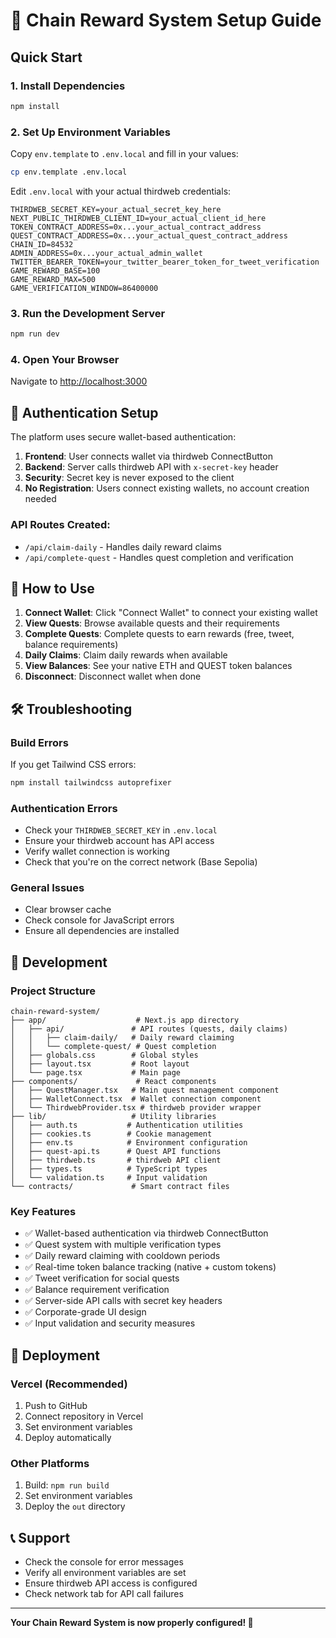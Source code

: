 # 🚀 Chain Reward System Setup Guide

## Quick Start

### 1. Install Dependencies
```bash
npm install
```

### 2. Set Up Environment Variables
Copy `env.template` to `.env.local` and fill in your values:
```bash
cp env.template .env.local
```

Edit `.env.local` with your actual thirdweb credentials:
```env
THIRDWEB_SECRET_KEY=your_actual_secret_key_here
NEXT_PUBLIC_THIRDWEB_CLIENT_ID=your_actual_client_id_here
TOKEN_CONTRACT_ADDRESS=0x...your_actual_contract_address
QUEST_CONTRACT_ADDRESS=0x...your_actual_quest_contract_address
CHAIN_ID=84532
ADMIN_ADDRESS=0x...your_actual_admin_wallet
TWITTER_BEARER_TOKEN=your_twitter_bearer_token_for_tweet_verification
GAME_REWARD_BASE=100
GAME_REWARD_MAX=500
GAME_VERIFICATION_WINDOW=86400000
```

### 3. Run the Development Server
```bash
npm run dev
```

### 4. Open Your Browser
Navigate to [http://localhost:3000](http://localhost:3000)

## 🔐 Authentication Setup

The platform uses secure wallet-based authentication:

1. **Frontend**: User connects wallet via thirdweb ConnectButton
2. **Backend**: Server calls thirdweb API with `x-secret-key` header
3. **Security**: Secret key is never exposed to the client
4. **No Registration**: Users connect existing wallets, no account creation needed

### API Routes Created:
- `/api/claim-daily` - Handles daily reward claims
- `/api/complete-quest` - Handles quest completion and verification

## 🎯 How to Use

1. **Connect Wallet**: Click "Connect Wallet" to connect your existing wallet
2. **View Quests**: Browse available quests and their requirements
3. **Complete Quests**: Complete quests to earn rewards (free, tweet, balance requirements)
4. **Daily Claims**: Claim daily rewards when available
5. **View Balances**: See your native ETH and QUEST token balances
6. **Disconnect**: Disconnect wallet when done

## 🛠️ Troubleshooting

### Build Errors
If you get Tailwind CSS errors:
```bash
npm install tailwindcss autoprefixer
```

### Authentication Errors
- Check your `THIRDWEB_SECRET_KEY` in `.env.local`
- Ensure your thirdweb account has API access
- Verify wallet connection is working
- Check that you're on the correct network (Base Sepolia)

### General Issues
- Clear browser cache
- Check console for JavaScript errors
- Ensure all dependencies are installed

## 🔧 Development

### Project Structure
```
chain-reward-system/
├── app/                    # Next.js app directory
│   ├── api/               # API routes (quests, daily claims)
│   │   ├── claim-daily/   # Daily reward claiming
│   │   └── complete-quest/ # Quest completion
│   ├── globals.css        # Global styles
│   ├── layout.tsx         # Root layout
│   └── page.tsx           # Main page
├── components/             # React components
│   ├── QuestManager.tsx   # Main quest management component
│   ├── WalletConnect.tsx  # Wallet connection component
│   └── ThirdwebProvider.tsx # thirdweb provider wrapper
├── lib/                   # Utility libraries
│   ├── auth.ts           # Authentication utilities
│   ├── cookies.ts        # Cookie management
│   ├── env.ts            # Environment configuration
│   ├── quest-api.ts      # Quest API functions
│   ├── thirdweb.ts       # thirdweb API client
│   ├── types.ts          # TypeScript types
│   └── validation.ts     # Input validation
└── contracts/             # Smart contract files
```

### Key Features
- ✅ Wallet-based authentication via thirdweb ConnectButton
- ✅ Quest system with multiple verification types
- ✅ Daily reward claiming with cooldown periods
- ✅ Real-time token balance tracking (native + custom tokens)
- ✅ Tweet verification for social quests
- ✅ Balance requirement verification
- ✅ Server-side API calls with secret key headers
- ✅ Corporate-grade UI design
- ✅ Input validation and security measures

## 🚀 Deployment

### Vercel (Recommended)
1. Push to GitHub
2. Connect repository in Vercel
3. Set environment variables
4. Deploy automatically

### Other Platforms
1. Build: `npm run build`
2. Set environment variables
3. Deploy the `out` directory

## 📞 Support

- Check the console for error messages
- Verify all environment variables are set
- Ensure thirdweb API access is configured
- Check network tab for API call failures

---

**Your Chain Reward System is now properly configured! 🎉**